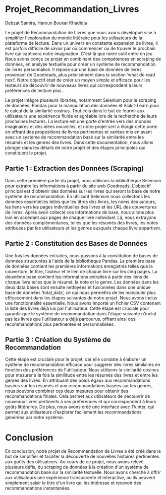 # Projet_Recommandation_Livres
Dabzat Samira, Haroun Boukar Khadidja

Le projet de Recommandation de Livres que nous avons développé vise à simplifier l'exploration du monde littéraire pour les utilisateurs de la plateforme de lecture. Dans un univers en constante expansion de livres, il est parfois difficile de savoir par où commencer ou de trouver le prochain livre qui captivera notre imagination. C'est là que notre outil entre en jeu.
Nous avons conçu ce projet en combinant des compétences en scraping de données, en analyse textuelle pour créer un système de recommandation de livres personnalisé. Il repose sur une base de données de livres provenant de Goodreads, plus précisément dans la section ‘what do read next’. Notre objectif était de créer un moyen simple et efficace pour les lecteurs de découvrir de nouveaux livres qui correspondent à leurs préférences de lecture plus  .

Le projet intègre plusieurs libraries, notamment Selenium pour le scraping de données, Pandas pour la manipulation des données et Scikit-Learn pour le calcul de la similarité cosinus. Tout cela dans le but de fournir aux utilisateurs une expérience fluide et agréable lors de la recherche de leurs prochaines lectures.
La lecture est une porte d'entrée vers des mondes imaginaires et des idées nouvelles, et notre projet sert à élargir cette porte en offrant des propositions de livres pertinentes et variées mis en avant avec  un système de recommandation basé sur la similarité entre les résumés et les genres des livres. Dans cette documentation, nous allons plonger dans les détails de notre projet et des étapes principales qui constituent le projet.

## Partie 1 : Extraction des Données (Scraping) 
Dans cette première partie du projet, nous utilisons la bibliothèque Selenium pour extraire les informations à partir du site web Goodreads. L'objectif principal est d'obtenir des données sur les livres qui seront la base de notre système de recommandation.
En utilisant Selenium nous collectons les données essentielles telles que les titres des livres, les noms des auteurs, les liens vers les pages individuelles des livres et les URL des couvertures de livres. 
Après avoir collecté ces informations de base, nous allons plus loin en accédant aux pages de chaque livre individuel. Là, nous extrayons des données complémentaires, telles que les résumés des livres, les notes attribuées par les utilisateurs et les genres auxquels chaque livre appartient.

## Partie 2 : Constitution des Bases de Données
Une fois les données extraites, nous passons à la constitution de bases de données structurées à l'aide de la bibliothèque Pandas. 
La première base de données contient les premières informations enregistrés telles que la couverture, le titre, l’auteur et le lien de chaque livre sur les cinq pages. La deuxième base contient les informations extraites à partir des liens de chaque livre telles que le résumé, la note et le genre.
Les données dans les deux data bases sont ensuite nettoyées et fusionnées dans une unique base de données ‘total_data’, ce qui nous permettra de les manipuler plus efficacement dans les étapes suivantes de notre projet.
Nous avons inclus une fonctionnalité essentielle. Nous avons importé un fichier CSV contenant la liste des livres déjà lus par l'utilisateur. Cette étape est cruciale pour garantir que le système de recommandation dans l'étape suivante n'inclut pas les livres que l'utilisateur a déjà parcourus, offrant ainsi des recommandations plus pertinentes et personnalisées.

## Partie 3 : Création du Système de Recommandation
Cette étape est cruciale pour le projet, car elle consiste à élaborer un système de recommandation efficace pour suggérer des livres similaires en fonction des préférences de l'utilisateur.
Nous utilisons la similarité cosinus pour mesurer à la fois la similitude entre les résumés des livres et entre les genres des livres. En attribuant des poids égaux aux recommandations basées sur les résumés et aux recommandations basées sur les genres, nous pouvons combiner ces deux mesures pour obtenir des recommandations finales. Cela permet aux utilisateurs de découvrir de nouveaux livres pertinents à ses préférences et qui correspondent à leurs goûts littéraires.
De plus, nous avons créé une interface avec Tkinter, qui permet aux utilisateurs d'explorer facilement les recommandations générées par notre système.

# Conclusion
En conclusion, notre projet de Recommandation de Livres a été créé dans le but de simplifier et  faciliter la découverte de nouvelles histoires pertinentes aux goûts des utilisateurs. Au cours de ce projet, nous avons relevé plusieurs défis, du scraping de données à la création d'un système de recommandation basé sur la similarité textuelle. Nous avons cherché à offrir aux utilisateurs une expérience transparente et interactive, où ils peuvent simplement saisir le titre d'un livre qui les intéresse et recevoir des recommandations instantanées.



